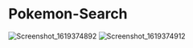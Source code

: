 # Pokemon-Search
![Screenshot_1619374892](https://user-images.githubusercontent.com/78923610/116005353-b9c0e680-a630-11eb-8e05-8b42cb4726c6.png)
![Screenshot_1619374912](https://user-images.githubusercontent.com/78923610/116005362-c2b1b800-a630-11eb-8800-0efa55a99d9c.png)
